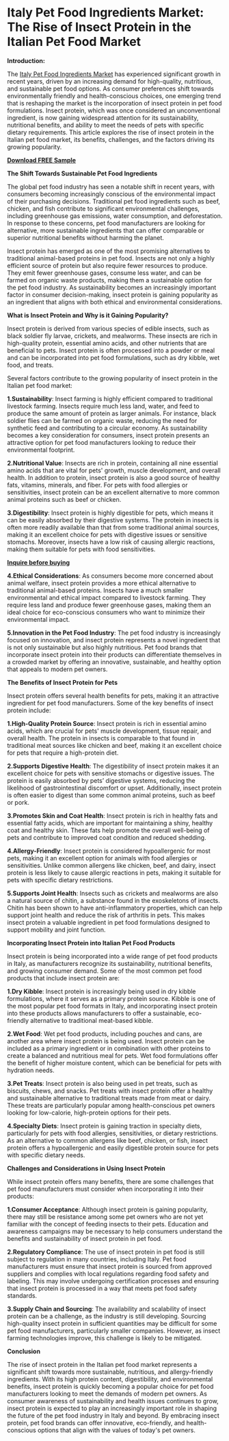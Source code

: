 # Italy Pet Food Ingredients Market: The Rise of Insect Protein in the Italian Pet Food Market

**Introduction:**

The [Italy Pet Food Ingredients Market](https://www.nextmsc.com/report/italy-pet-food-ingredients-market) has experienced significant growth in recent years, driven by an increasing demand for high-quality, nutritious, and sustainable pet food options. As consumer preferences shift towards environmentally friendly and health-conscious choices, one emerging trend that is reshaping the market is the incorporation of insect protein in pet food formulations. Insect protein, which was once considered an unconventional ingredient, is now gaining widespread attention for its sustainability, nutritional benefits, and ability to meet the needs of pets with specific dietary requirements. This article explores the rise of insect protein in the Italian pet food market, its benefits, challenges, and the factors driving its growing popularity.

[**Download FREE Sample**](https://www.nextmsc.com/italy-pet-food-ingredients-market/request-sample)

**The Shift Towards Sustainable Pet Food Ingredients**

The global pet food industry has seen a notable shift in recent years, with consumers becoming increasingly conscious of the environmental impact of their purchasing decisions. Traditional pet food ingredients such as beef, chicken, and fish contribute to significant environmental challenges, including greenhouse gas emissions, water consumption, and deforestation. In response to these concerns, pet food manufacturers are looking for alternative, more sustainable ingredients that can offer comparable or superior nutritional benefits without harming the planet.

Insect protein has emerged as one of the most promising alternatives to traditional animal-based proteins in pet food. Insects are not only a highly efficient source of protein but also require fewer resources to produce. They emit fewer greenhouse gases, consume less water, and can be farmed on organic waste products, making them a sustainable option for the pet food industry. As sustainability becomes an increasingly important factor in consumer decision-making, insect protein is gaining popularity as an ingredient that aligns with both ethical and environmental considerations.

**What is Insect Protein and Why is it Gaining Popularity?**

Insect protein is derived from various species of edible insects, such as black soldier fly larvae, crickets, and mealworms. These insects are rich in high-quality protein, essential amino acids, and other nutrients that are beneficial to pets. Insect protein is often processed into a powder or meal and can be incorporated into pet food formulations, such as dry kibble, wet food, and treats.

Several factors contribute to the growing popularity of insect protein in the Italian pet food market:

**1.Sustainability**: Insect farming is highly efficient compared to traditional livestock farming. Insects require much less land, water, and feed to produce the same amount of protein as larger animals. For instance, black soldier flies can be farmed on organic waste, reducing the need for synthetic feed and contributing to a circular economy. As sustainability becomes a key consideration for consumers, insect protein presents an attractive option for pet food manufacturers looking to reduce their environmental footprint.

**2.Nutritional Value**: Insects are rich in protein, containing all nine essential amino acids that are vital for pets' growth, muscle development, and overall health. In addition to protein, insect protein is also a good source of healthy fats, vitamins, minerals, and fiber. For pets with food allergies or sensitivities, insect protein can be an excellent alternative to more common animal proteins such as beef or chicken.

**3.Digestibility**: Insect protein is highly digestible for pets, which means it can be easily absorbed by their digestive systems. The protein in insects is often more readily available than that from some traditional animal sources, making it an excellent choice for pets with digestive issues or sensitive stomachs. Moreover, insects have a low risk of causing allergic reactions, making them suitable for pets with food sensitivities.

[**Inquire before buying**](https://www.nextmsc.com/italy-pet-food-ingredients-market/inquire-before-buying)

**4.Ethical Considerations**: As consumers become more concerned about animal welfare, insect protein provides a more ethical alternative to traditional animal-based proteins. Insects have a much smaller environmental and ethical impact compared to livestock farming. They require less land and produce fewer greenhouse gases, making them an ideal choice for eco-conscious consumers who want to minimize their environmental impact.

**5.Innovation in the Pet Food Industry**: The pet food industry is increasingly focused on innovation, and insect protein represents a novel ingredient that is not only sustainable but also highly nutritious. Pet food brands that incorporate insect protein into their products can differentiate themselves in a crowded market by offering an innovative, sustainable, and healthy option that appeals to modern pet owners.

**The Benefits of Insect Protein for Pets**

Insect protein offers several health benefits for pets, making it an attractive ingredient for pet food manufacturers. Some of the key benefits of insect protein include:

**1.High-Quality Protein Source**: Insect protein is rich in essential amino acids, which are crucial for pets' muscle development, tissue repair, and overall health. The protein in insects is comparable to that found in traditional meat sources like chicken and beef, making it an excellent choice for pets that require a high-protein diet.

**2.Supports Digestive Health**: The digestibility of insect protein makes it an excellent choice for pets with sensitive stomachs or digestive issues. The protein is easily absorbed by pets’ digestive systems, reducing the likelihood of gastrointestinal discomfort or upset. Additionally, insect protein is often easier to digest than some common animal proteins, such as beef or pork.

**3.Promotes Skin and Coat Health**: Insect protein is rich in healthy fats and essential fatty acids, which are important for maintaining a shiny, healthy coat and healthy skin. These fats help promote the overall well-being of pets and contribute to improved coat condition and reduced shedding.

**4.Allergy-Friendly**: Insect protein is considered hypoallergenic for most pets, making it an excellent option for animals with food allergies or sensitivities. Unlike common allergens like chicken, beef, and dairy, insect protein is less likely to cause allergic reactions in pets, making it suitable for pets with specific dietary restrictions.

**5.Supports Joint Health**: Insects such as crickets and mealworms are also a natural source of chitin, a substance found in the exoskeletons of insects. Chitin has been shown to have anti-inflammatory properties, which can help support joint health and reduce the risk of arthritis in pets. This makes insect protein a valuable ingredient in pet food formulations designed to support mobility and joint function.

**Incorporating Insect Protein into Italian Pet Food Products**

Insect protein is being incorporated into a wide range of pet food products in Italy, as manufacturers recognize its sustainability, nutritional benefits, and growing consumer demand. Some of the most common pet food products that include insect protein are:

**1.Dry Kibble**: Insect protein is increasingly being used in dry kibble formulations, where it serves as a primary protein source. Kibble is one of the most popular pet food formats in Italy, and incorporating insect protein into these products allows manufacturers to offer a sustainable, eco-friendly alternative to traditional meat-based kibble.

**2.Wet Food**: Wet pet food products, including pouches and cans, are another area where insect protein is being used. Insect protein can be included as a primary ingredient or in combination with other proteins to create a balanced and nutritious meal for pets. Wet food formulations offer the benefit of higher moisture content, which can be beneficial for pets with hydration needs.

**3.Pet Treats**: Insect protein is also being used in pet treats, such as biscuits, chews, and snacks. Pet treats with insect protein offer a healthy and sustainable alternative to traditional treats made from meat or dairy. These treats are particularly popular among health-conscious pet owners looking for low-calorie, high-protein options for their pets.

**4.Specialty Diets**: Insect protein is gaining traction in specialty diets, particularly for pets with food allergies, sensitivities, or dietary restrictions. As an alternative to common allergens like beef, chicken, or fish, insect protein offers a hypoallergenic and easily digestible protein source for pets with specific dietary needs.

**Challenges and Considerations in Using Insect Protein**

While insect protein offers many benefits, there are some challenges that pet food manufacturers must consider when incorporating it into their products:

**1.Consumer Acceptance**: Although insect protein is gaining popularity, there may still be resistance among some pet owners who are not yet familiar with the concept of feeding insects to their pets. Education and awareness campaigns may be necessary to help consumers understand the benefits and sustainability of insect protein in pet food.

**2.Regulatory Compliance**: The use of insect protein in pet food is still subject to regulation in many countries, including Italy. Pet food manufacturers must ensure that insect protein is sourced from approved suppliers and complies with local regulations regarding food safety and labeling. This may involve undergoing certification processes and ensuring that insect protein is processed in a way that meets pet food safety standards.

**3.Supply Chain and Sourcing**: The availability and scalability of insect protein can be a challenge, as the industry is still developing. Sourcing high-quality insect protein in sufficient quantities may be difficult for some pet food manufacturers, particularly smaller companies. However, as insect farming technologies improve, this challenge is likely to be mitigated.

**Conclusion**

The rise of insect protein in the Italian pet food market represents a significant shift towards more sustainable, nutritious, and allergy-friendly ingredients. With its high protein content, digestibility, and environmental benefits, insect protein is quickly becoming a popular choice for pet food manufacturers looking to meet the demands of modern pet owners. As consumer awareness of sustainability and health issues continues to grow, insect protein is expected to play an increasingly important role in shaping the future of the pet food industry in Italy and beyond. By embracing insect protein, pet food brands can offer innovative, eco-friendly, and health-conscious options that align with the values of today's pet owners.
